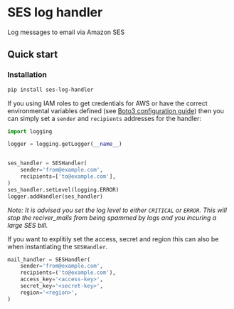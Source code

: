 # SES log handler

Log messages to email via Amazon SES


## Quick start


### Installation

```bash
pip install ses-log-handler
```

If you using IAM roles to get credentials for AWS or have the correct environmental variables defined (see [Boto3 configuration guide](https://boto3.amazonaws.com/v1/documentation/api/latest/guide/configuration.html)) then you can simply set a `sender` and `recipients` addresses for the handler:

```python
import logging

logger = logging.getLogger(__name__)


ses_handler = SESHandler(
    sender='from@example.com',
    recipients=['to@example.com'],
)
ses_handler.setLevel(logging.ERROR)
logger.addHandler(ses_handler)
```

*Note: It is advised you set the log level to either `CRITICAL` or `ERROR`. This will stop the reciver_mails from being spammed by logs and you incuring a large SES bill.*


If you want to explitily set the access, secret and region this can also be when instantiating the `SESHandler`.

```python
mail_handler = SESHandler(
    sender='from@example.com',
    recipients=('to@example.com'),
    access_key='<access-key>',
    secret_key='<secret-key>',
    region='<region>',
)
```
